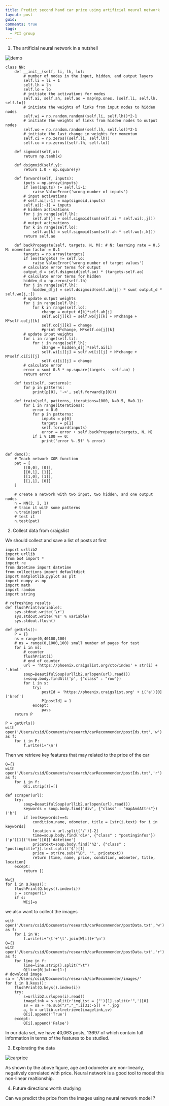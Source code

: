 ```yaml
---
title: Predict second hand car price using artificial neural network
layout: post
guid:
comments: true
tags:
  - PCI group
---
```


1. The artificial neural network in a nutshell

![demo](/media/files/2014-05-02-Predict-second-hand-car-price-using-artificial-neural-network/demo.png)


    
    class NN:
        def __init__(self, li, lh, lo):
            # number of nodes in the input, hidden, and output layers
            self.li = li + 1 
            self.lh = lh
            self.lo = lo
            # initiate the activations for nodes
            self.ai, self.ah, self.ao = map(np.ones, [self.li, self.lh, self.lo])
            # initiate the weights of links from input nodes to hidden nodes
            self.wi = np.random.random((self.li, self.lh))*2-1
            # initiate the weights of links from hidden nodes to output nodes
            self.wo = np.random.random((self.lh, self.lo))*2-1
            # initiate the last change in weights for momentum   
            self.ci = np.zeros((self.li, self.lh))
            self.co = np.zeros((self.lh, self.lo))
            
        def sigmoid(self,x):
            return np.tanh(x)    
    
        def dsigmoid(self,y):
            return 1.0 - np.square(y)
            
        def forward(self, inputs):
            iputs = np.array(inputs)
            if len(inputs) != self.li-1:
                raise ValueError('wrong number of inputs')
            # input activations
            # self.ai[:-1] = map(sigmoid,inputs)
            self.ai[:-1] = inputs 
            # hidden activations
            for j in range(self.lh):
                self.ah[j] = self.sigmoid(sum(self.ai * self.wi[:,j]))
            # output activations
            for k in range(self.lo):
                self.ao[k] = self.sigmoid(sum(self.ah * self.wo[:,k]))
            return self.ao
        
        def backPropagate(self, targets, N, M): # N: learning rate = 0.5   M: momentum factor = 0.1
            targets = np.array(targets)
            if len(targets) != self.lo:
                raise ValueError('wrong number of target values')
            # calculate error terms for output
            output_d = self.dsigmoid(self.ao) * (targets-self.ao)
            # calculate error terms for hidden
            hidden_d = np.zeros(self.lh)
            for j in range(self.lh):
                hidden_d[j] = self.dsigmoid(self.ah[j]) * sum( output_d * self.wo[j,:])
            # update output weights
            for j in range(self.lh):
                for k in range(self.lo):
                    change = output_d[k]*self.ah[j]
                    self.wo[j][k] = self.wo[j][k] + N*change + M*self.co[j][k]
                    self.co[j][k] = change
                    #print N*change, M*self.co[j][k]
            # update input weights
            for i in range(self.li):
                for j in range(self.lh):
                    change = hidden_d[j]*self.ai[i]
                    self.wi[i][j] = self.wi[i][j] + N*change + M*self.ci[i][j]
                    self.ci[i][j] = change
            # calculate error
            error = sum( 0.5 * np.square(targets - self.ao) )
            return error
    
        def test(self, patterns):
            for p in patterns:
                print(p[0], '->', self.forward(p[0]))
    
        def train(self, patterns, iterations=1000, N=0.5, M=0.1):
            for i in range(iterations):
                error = 0.0
                for p in patterns:
                    inputs = p[0]
                    targets = p[1]
                    self.forward(inputs)
                    error = error + self.backPropagate(targets, N, M)
                if i % 100 == 0:
                    print('error %-.5f' % error)
    
    
    def demo():
        # Teach network XOR function
        pat = [
            [[0,0], [0]],
            [[0,1], [1]],
            [[1,0], [1]],
            [[1,1], [0]]
        ]
    
        # create a network with two input, two hidden, and one output nodes
        n = NN(2, 2, 1)
        # train it with some patterns
        n.train(pat)
        # test it
        n.test(pat)

2. Collect data from craigslist

We should collect and save a list of posts at first

    import urllib2
    import urllib
    from bs4 import *
    import re
    from datetime import datetime
    from collections import defaultdict
    import matplotlib.pyplot as plt
    import numpy as np
    import math
    import random
    import string
	
    # refreshing results
    def flushPrint(variable):
        sys.stdout.write('\r')
        sys.stdout.write('%s' % variable)
        sys.stdout.flush()
    
    def getUrls():
        P = {}
        ns = range(0,40100,100)  
        # ns = range(0,1000,100) small number of pages for test
        for i in ns:
            # counter
            flushPrint(i)
            # end of counter
            url = 'https://phoenix.craigslist.org/cto/index' + str(i) + '.html'
            soup=BeautifulSoup(urllib2.urlopen(url).read())
            s=soup.body.findAll('p', {"class" : "row"})
            for i in s:
                try:
                    postId = 'https://phoenix.craigslist.org' + i('a')[0]['href']
                    P[postId] = 1
                except:
                    pass
        return P
	
	P = getUrls()
    with open('/Users/csid/Documents/research/carRecommender/postIds.txt','w') as f:
        for i in P:
            f.write(i+'\n')

Then we retrieve key features that may related to the price of the car

    Q={}
    with open('/Users/csid/Documents/research/carRecommender/postIds.txt','r') as f:
        for i in f:
            Q[i.strip()]=[]
	
    def scraper(url):
        try:
            soup=BeautifulSoup(urllib2.urlopen(url).read())
            keywords = soup.body.find('div', {"class" : "mapAndAttrs"})('b')
            if len(keywords)==4:
                condition,name, odometer, title = [str(i.text) for i in keywords]       
                location = url.split('/')[-2]
                time=soup.body.find('div', {"class" : "postinginfos"})('p')[1]('time')[0]['datetime']
                pricetext=soup.body.find('h2', {"class" : "postingtitle"}).text.split('$')[1]
                price = str(re.sub("\D", "", pricetext))
                return [time, name, price, condition, odometer, title, location]
        except:
            return []
	
    W={}
    for i in Q.keys():
        flushPrint(Q.keys().index(i))
        s = scraper(i)
        if s:
            W[i]=s

we also want to collect the images 

    with open('/Users/csid/Documents/research/carRecommender/postData.txt','w') as f:
        for i in W:
            f.write(i+'\t'+'\t'.join(W[i])+'\n')
    Q={}
    with open('/Users/csid/Documents/research/carRecommender/postData.txt','r') as f:
        for line in f:
            line=line.strip().split("\t")
            Q[line[0]]=line[1:]
    # download image
    sa = '/Users/csid/Documents/research/carRecommender/images/'
    for i in Q.keys():
        flushPrint(Q.keys().index(i))
        try:
            s=urllib2.urlopen(i).read()
            imagelink = s.split(r'imgList = ["')[1].split(r'",')[0]
            sv = sa + re.sub("/","_",i[31:-5]) + '.jpg'
            a, b = urllib.urlretrieve(imagelink,sv)
            Q[i].append('True')
        except:
            Q[i].append('False')

In our data set, we have 40,063 posts, 13697 of which contain full information in terms of the features to be studied.

3. Explorating the data

![carprice](/media/files/2014-05-02-Predict-second-hand-car-price-using-artificial-neural-network/carprice.png)

As shown by the above figure, age and odometer are non-linearly, negatively correlated with price. Neural network is a good tool to model this non-linear realtionship.

4. Future directions worth studying

Can we predict the price from the images using neural network model ? 



